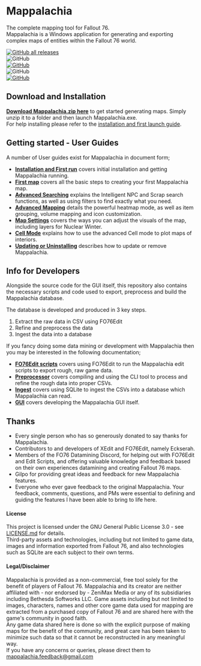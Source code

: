 # Mappalachia

The complete mapping tool for Fallout 76.<br/>
Mappalachia is a Windows application for generating and exporting complex maps of entities within the Fallout 76 world.

[![GitHub all releases](https://img.shields.io/github/downloads/AHeroicLlama/Mappalachia/total)](https://github.com/AHeroicLlama/Mappalachia/releases/latest)<br>
![GitHub](https://img.shields.io/github/last-commit/AHeroicLlama/Mappalachia)<br/>
[![GitHub](https://img.shields.io/github/v/release/aheroicllama/mappalachia)](https://github.com/AHeroicLlama/Mappalachia/releases/latest)<br/>
![GitHub](https://img.shields.io/badge/game%20version-1.5.3.10-green)<br/>
[![GitHub](https://img.shields.io/github/license/AHeroicLlama/Mappalachia)](LICENSE.md)<br/>

## Download and Installation

[__Download Mappalachia.zip here__](https://github.com/AHeroicLlama/Mappalachia/releases/latest) to get started generating maps. Simply unzip it to a folder and then launch Mappalachia.exe.<br/>
For help installing please refer to the [installation and first launch guide](User_Guides/Installation_and_first_run.md).<br/>

## Getting started - User Guides

A number of User guides exist for Mappalachia in document form;<br/>

* [**Installation and First run**](User_Guides/Installation_and_first_run.md) covers initial installation and getting Mappalachia running.
* [**First map**](User_Guides/First_map.md) covers all the basic steps to creating your first Mappalachia map.
* [**Advanced Searching**](User_Guides/Advanced_searching.md) explains the Intelligent NPC and Scrap search functions, as well as using filters to find exactly what you need.
* [**Advanced Mapping**](User_Guides/Advanced_mapping.md) details the powerful heatmap mode, as well as item grouping, volume mapping and icon customization.
* [**Map Settings**](User_Guides/Map_settings.md) covers the ways you can adjust the visuals of the map, including layers for Nuclear Winter.
* [**Cell Mode**](User_Guides/Cell_mode.md) explains how to use the advanced Cell mode to plot maps of interiors.
* [**Updating or Uninstalling**](User_Guides/Updating_or_uninstalling.md) describes how to update or remove Mappalachia.

## Info for Developers

Alongside the source code for the GUI itself, this repository also contains the necessary scripts and code used to export, preprocess and build the Mappalachia database.

The database is developed and produced in 3 key steps.
1. Extract the raw data in CSV using FO76Edit
2. Refine and preprocess the data
3. Ingest the data into a database

If you fancy doing some data mining or development with Mappalachia then you may be interested in the following documentation;

* [**FO76Edit scripts**](Developer_Guides/EditScripts.md) covers using FO76Edit to run the Mappalachia edit scripts to export rough, raw game data.
* [**Preprocessor**](Developer_Guides/Preprocessor.md) covers compiling and using the CLI tool to process and refine the rough data into proper CSVs.
* [**Ingest**](Developer_Guides/Ingest.md) covers using SQLite to ingest the CSVs into a database which Mappalachia can read.
* [**GUI**](Developer_Guides/GUI.md) covers developing the Mappalachia GUI itself.


## Thanks

* Every single person who has so generously donated to say thanks for Mappalachia.
* Contributors to and developers of XEdit and FO76Edit, namely Eckserah.
* Members of the FO76 Datamining Discord, for helping out with FO76Edit and Edit Scripts, and offering valuable knowledge and feedback based on their own experiences datamining and creating Fallout 76 maps.
* Gilpo for providing great ideas and feedback for new Mappalachia features.
* Everyone who ever gave feedback to the original Mappalachia. Your feedback, comments, questions, and PMs were essential to defining and guiding the features I have been able to bring to life here.

#### License

This project is licensed under the GNU General Public License 3.0 - see [LICENSE.md](LICENSE.md) for details.<br/>
Third-party assets and technologies, including but not limited to game data, images and information exported from Fallout 76, and also technologies such as SQLite are each subject to their own terms.

#### Legal/Disclaimer

Mappalachia is provided as a non-commercial, free tool solely for the benefit of players of Fallout 76. Mappalachia and its creator are neither affiliated with - nor endorsed by - ZeniMax Media or any of its subsidiaries including Bethesda Softworks LLC. Game assets including but not limited to images, characters, names and other core game data used for mapping are extracted from a purchased copy of Fallout 76 and are shared here with the game's community in good faith.<br/>
Any game data shared here is done so with the explicit purpose of making maps for the benefit of the community, and great care has been taken to minimize such data so that it cannot be reconstructed in any meaningful way.<br/>
If you have any concerns or queries, please direct them to mappalachia.feedback@gmail.com
